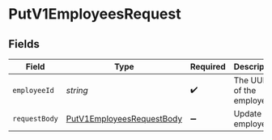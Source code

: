 # PutV1EmployeesRequest


## Fields

| Field                                                                             | Type                                                                              | Required                                                                          | Description                                                                       |
| --------------------------------------------------------------------------------- | --------------------------------------------------------------------------------- | --------------------------------------------------------------------------------- | --------------------------------------------------------------------------------- |
| `employeeId`                                                                      | *string*                                                                          | :heavy_check_mark:                                                                | The UUID of the employee                                                          |
| `requestBody`                                                                     | [PutV1EmployeesRequestBody](../../models/operations/putv1employeesrequestbody.md) | :heavy_minus_sign:                                                                | Update an employee.                                                               |